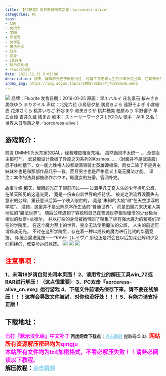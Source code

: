 ```yaml
---
title: 【PC硬盘】世界末日陨落之星／sorceress-alive！
categories: PC
tags:
- ADV
- 女战士
- 学园
- 异世界
- 女学生
- 魔法少女
- 战斗
- 变身
- 2019年
- 默示汉化组
- Fluorite社
date: 2022-12-31 8:01:00
description: 那天、耀眼的光芒于眼前闪过——过着平凡无奇人生的少年折见公辉，在某天所见的这道光亮，竟是一份来自新世界的招待状。被光之洪流吞没而失去意识的公辉，重获意识后第一个映入眼帘的，竟是“未知的大地”和“在天空漂浮的学院”。
index_img: https://img.acgus.top/i/SMMS/U5bJFYjfOVsvmw8.webp
---
```

![](https://img.acgus.top/i/SMMS/U5bJFYjfOVsvmw8.webp)
品牌：Fluorite
发售日期：2019-01-25
原画：早川ハルイ 庄名泉石 桜みさき 美咲ゆう まりオイル
声优：北見六花 小鳥居夕花 満島きよら 遠野そよぎ 小倉結衣 花澤さくら 桃井いちご 鈴谷まや 和央きりか 桃井穂美 柚原みう 平野響子 早乙女綾 吉井久蔵 橘まお
剧本：ストーリーワークス LEGIOん
歌手：AIRI
又名：世界末日陨落之星／sorceress-alive！

## 游戏简介：
前言
DMM作为大东家的GAL，经费理应相当充裕。
虽然画风不太统一……全部女主都可艹。
武装服设计像极了异度之刃系列的Kosmos……（封面并不是武装服）
忍不住吐槽下，女一能力性格人设都跟落第骑士英雄谭极像，而女二除了不是男主妹妹外也是和那部作品几乎一致，而且男主也是严格意义上毫无魔法才能。
译注：本作的法具都被称作ホウキ，即魔女的扫帚。官网补完。

故事介绍
那天、耀眼的光芒于眼前闪过——
过着平凡无奇人生的少年折见公辉，在某天所见的这道光亮，
竟是一份来自新世界的招待状。
被光之洪流吞没而失去意识的公辉，重获意识后第一个映入眼帘的，
竟是“未知的大地”和“在天空漂浮的学院”。
没错，这里并不是公辉原本所生活的“普通世界”，
而是由魔力来决定人类地位的“魔法世界”。
随后公辉遇到了容貌和自己在普通世界相当憧憬的少女极为相似的秋奈=兰德尔，
并以打杂的身份被她带回了聚集了拥有强大魔力的精英们所在的学院里。
在这个魔力至上的世界，完全无法使用魔法的公辉，
人生的前途可谓黯淡无光。
不过在这所学院里，存在着一种以成长的魔力进行比试的华丽竞技。
即统合魔法竞技——“RAVE（レイヴ）”
那也正是将会在以后加深公辉和少女们羁绊的、改变命运的竞技。
![](https://img.acgus.top/i/SMMS/MpGyBxvjYA4f28K.webp)
![](https://img.acgus.top/i/SMMS/FyVou3xLGAY7PBX.webp)
![](https://img.acgus.top/i/SMMS/Yco8nGKtXZrdBH4.webp)




## <font color=#FF0000 >注意事项：</font>
<font size=3><b>1、未满18岁请自觉关闭本页面！
2、请用专业的解压工具win_7Z或RAR进行解压！（这点很重要）
3、PC双击『sorceress-alive_cn.exe』运行游戏
4、下载文件前请先保存下来，请不要在线解压！！！这样会导致文件被封，对你也没好处！！！
5、有能力请支持正版！</b></font>

## 下载地址：
<font color=#FF00FF size=3>**已打『默示汉化组』中文补丁**</font>
<b>百度网盘下载点：</b><a href="https://pan.baidu.com/s/1BU5j-ixl9fXTYqOdQ86WOA?pwd=5i3a" style="color: #87CEEB;"><b>点击跳转</b></a> 提取码:5i3a
<a style="padding: 0" href="https://post.qingju.org/AD/"><img style="max-width:100%" src="https://img.acgus.top/i/2024/07/478f689b8021d8d499ab43d21acf137a.gif" alt=""></a>
<b><font color=#FF0000 size=4>网站所有资源解压密码均为</b></font><b><font color=#FF00FF size=4>qingju</font><font color=#FF0000 ></font></b><br><b><font color=#FF00FF size=4>本站所有文件均为lz4加密格式，不看必解压失败！！请务必阅读以下教程。</b></font><br><b><font color=#000 size=4>解压教程：</b><a href="https://post.qingju.org/tutorial/000/" style="color: #87CEEB;"><b>点击跳转</b></a>